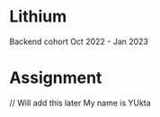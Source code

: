 # Lithium
Backend cohort Oct 2022 - Jan 2023


# Assignment
// Will add this later
My name is YUkta
